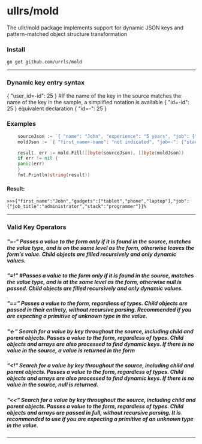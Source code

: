 # ullrs/mold
The ullr/mold package implements support for dynamic JSON keys and pattern-matched object structure transformation

### Install
    go get github.com/urrls/mold

***

### Dynamic key entry syntax
{ "user_id=-id": 25 }
#If the name of the key in the source matches the name of the key in the sample, a simplified notation is available
{ "id=-id": 25 }
equivalent declaration
{ "id=-": 25 }

### Examples
```go
    sourceJson := `{ "name": "John", "experience": "5 years", "job": {"profession": "programmer", "job_title": "administrator"}, "gadgets": ["tablet", "phone", "laptop"] } `
    moldJson := `{ "first_name<-name": "not indicated", "job<-": {"stack<-profession": "Trainee", "job_title": "administrator", "experience<-": "Without experience"}, "gadgets<-gadgets": ["No found"] } `

    result, err := mold.Fill([]byte(sourceJson), []byte(moldJson))
    if err != nil {
	panic(err)
    }
    fmt.Println(string(result))
```
#### Result:
    >>>{"first_name":"John","gadgets":["tablet","phone","laptop"],"job":{"job_title":"administrator","stack":"programmer"}}%
***

### Valid Key Operators
##### "=-" Passes a value to the form only if it is found in the source, matches the value type, and is on the same level as the form, otherwise leaves the form's value. Child objects are filled recursively and only dynamic values.
##### "=!" #Passes a value to the form only if it is found in the source, matches the value type, and is at the same level as the form, otherwise null is passed. Child objects are filled recursively and only dynamic values.
##### "==" Passes a value to the form, regardless of types. Child objects are passed in their entirety, without recursive parsing. Recommended if you are expecting a primitive of unknown type in the value.

##### "<-" Search for a value by key throughout the source, including child and parent objects. Passes a value to the form, regardless of types. Child objects and arrays are also processed to find dynamic keys. If there is no value in the source, a value is returned in the form
##### "<!" Search for a value by key throughout the source, including child and parent objects. Passes a value to the form, regardless of types. Child objects and arrays are also processed to find dynamic keys. If there is no value in the source, null is returned.
##### "<<" Search for a value by key throughout the source, including child and parent objects. Passes a value to the form, regardless of types. Child objects and arrays are passed in full, without recursive parsing. It is recommended to use if you are expecting a primitive of an unknown type in the value.
***
